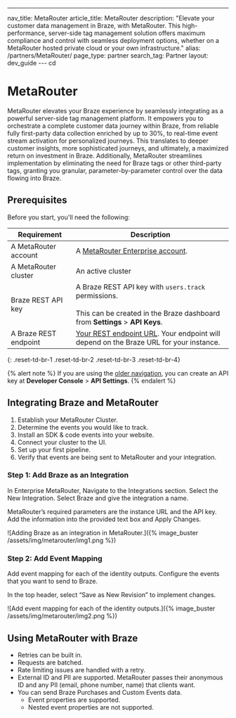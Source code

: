 ---
nav_title: MetaRouter
article_title: MetaRouter
description: "Elevate your customer data management in Braze, with MetaRouter.  This high-performance, server-side tag management solution offers maximum compliance and control with seamless deployment options, whether on a MetaRouter hosted private cloud or your own infrastructure."
alias: /partners/MetaRouter/
page_type: partner
search_tag: Partner
layout: dev_guide
--- cd

<!-- In most cases, the ARTICLE_TITLE will be your company name. If your tool requires several seperate pages on Braze Docs, you can add a relevant page descriptor to your title, such as "MyCompany Analytics." -->
# MetaRouter

<!-- The description starts with a '>' character and contains an introduction to your company, a link to your main site, and a consice overview of your integration. In a following paragraph, highlight the the relationship between your company and Braze and how this partnership helps your customers. -->
> 
MetaRouter elevates your Braze experience by seamlessly integrating as a powerful server-side tag management platform. It empowers you to orchestrate a complete customer data journey within Braze, from reliable fully first-party data collection enriched by up to 30%, to real-time event stream activation for personalized journeys. This translates to deeper customer insights, more sophisticated journeys, and ultimately, a maximized return on investment in Braze. Additionally, MetaRouter streamlines implementation by eliminating the need for Braze tags or other third-party tags, granting you granular, parameter-by-parameter control over the data flowing into Braze.

<!-- Most partner integrations will require the following prerequisites. However, you may add additional prerequisites as needed. -->
## Prerequisites

Before you start, you'll need the following:

| Requirement | Description |
|---|---|
| A MetaRouter account | A [MetaRouter Enterprise account](https://enterprise.metarouter.io/).|
| A MetaRouter cluster | An active cluster |
| Braze REST API key | A Braze REST API key with `users.track` permissions. <br><br> This can be created in the Braze dashboard from **Settings** > **API Keys**. |
| A Braze REST endpoint | [Your REST endpoint URL]({{site.baseurl}}/developer_guide/rest_api/basics/#endpoints). Your endpoint will depend on the Braze URL for your instance.|
{: .reset-td-br-1 .reset-td-br-2 .reset-td-br-3  .reset-td-br-4}

{% alert note %}
If you are using the [older navigation]({{site.baseurl}}/navigation), you can create an API key at **Developer Console** > **API Settings**.
{% endalert %}


<!-- Create step-by-step instructions for integrating your tool with Braze. It's important to be concise and only outline the minimum neccesary steps. -->
## Integrating Braze and MetaRouter

1. Establish your MetaRouter Cluster.
2. Determine the events you would like to track.
3. Install an SDK & code events into your website.
4. Connect your cluster to the UI.
5. Set up your first pipeline.
6. Verify that events are being sent to MetaRouter and your integration.


### Step 1: Add Braze as an Integration

In Enterprise MetaRouter, Navigate to the Integrations section. Select the New Integration. Select Braze and give the integration a name. 

MetaRouter’s required parameters are the instance URL and the API key.  Add the information into the provided text box and Apply Changes.

![Adding Braze as an integration in MetaRouter.]({% image_buster /assets/img/metarouter/img1.png %})

<!-- Use the "Make a post request", "Default behavior," and "Rate limit" sections to outline how users can make a POST request. If this information isn't required for your integration, you can remove these sections. -->
### Step 2: Add Event Mapping

Add event mapping for each of the identity outputs. Configure the events that you want to send to Braze.

In the top header, select “Save as New Revision” to implement changes.

![Add event mapping for each of the identity outputs.]({% image_buster /assets/img/metarouter/img2.png %})

<!-- A section outlinning how to use your integration with Braze. For example: how to access the data sent to Braze, or how to leverage your integration with Braze messaging. -->
## Using MetaRouter with Braze

 - Retries can be built in.
 - Requests are batched. 
 - Rate limiting issues are handled with a retry.
 - External ID and PII are supported. MetaRouter passes their anonymous ID and any PII (email, phone number, name) that clients want.
 - You can send Braze Purchases and Custom Events data.
     - Event properties are supported.
     - Nested event properties are not supported.
